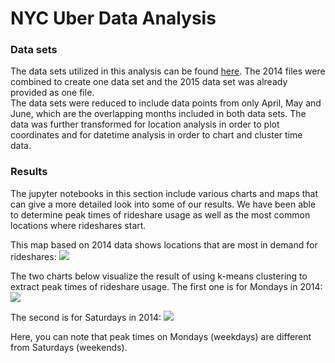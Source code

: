 # NYC Uber Data Analysis

### Data sets
The data sets utilized in this analysis can be found [here](https://www.kaggle.com/fivethirtyeight/uber-pickups-in-new-york-city). The 2014 files were combined to create one data set and the 2015 data set was already provided as one file.
<br>
The data sets were reduced to include data points from only April, May and June, which are the overlapping months included in both data sets. The data was further transformed for location analysis in order to plot coordinates and for datetime analysis in order to chart and cluster time data.

### Results
The jupyter notebooks in this section include various charts and maps that can give a more detailed look into some of our results. We have been able to determine peak times of rideshare usage as well as the most common locations where rideshares start.

This map based on 2014 data shows locations that are most in demand for rideshares:
![](https://github.com/s-saloni/Rideshare-Patterns/blob/master/Uber_Analysis/Charts/Uber2014Map.png)

The two charts below visualize the result of using k-means clustering to extract peak times of rideshare usage. The first one is for Mondays in 2014:
![](https://github.com/s-saloni/Rideshare-Patterns/blob/master/Uber_Analysis/Charts/Uber_Mon2014.png)

The second is for Saturdays in 2014:
![](https://github.com/s-saloni/Rideshare-Patterns/blob/master/Uber_Analysis/Charts/Uber_Sat2014.png)

Here, you can note that peak times on Mondays (weekdays) are different from Saturdays (weekends).
